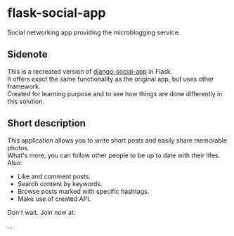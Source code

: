 # flask-social-app

Social networking app providing the microblogging service.

## Sidenote

This is a recreated version of [django-social-app](https://github.com/kkornel/django-social-app "Github page of Django social app") in Flask. <br>
It offers exact the same functionality as the original app, but uses other framework. <br>
Created for learning purpose and to see how things are done differently in this solution.

## Short description

This application allows you to write short posts and easily share memorable photos. 
<br>
What's more, you can follow other people to be up to date with their lifes.<br>
Also:
* Like and comment posts.
* Search content by keywords.
* Browse posts marked with specific hashtags.
* Make use of created API.

Don't wait. Join now at:

...